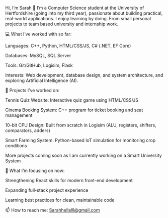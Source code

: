 Hi, I’m Sarah 👋
I’m a Computer Science student at the University of Hertfordshire (going into my third year), passionate about building practical, real-world applications.
I enjoy learning by doing. From small personal projects to team based university and internship work.

💻 What I’ve worked with so far:

Languages: C++, Python, HTML/CSS/JS, C# (.NET, EF Core)

Databases: MySQL, SQL Server

Tools: Git/GitHub, Logisim, Flask

Interests: Web development, database design, and system architecture, and exploring Artificial Intelligence (AI).

📌 Projects I’ve worked on:

Tennis Quiz Website: Interactive quiz game using HTML/CSS/JS

Cinema Booking System: C++ program for ticket booking and seat management

10-bit CPU Design: Built from scratch in Logisim (ALU, registers, shifters, comparators, adders)

Smart Farming System: Python-based IoT simulation for monitoring crop conditions

More projects coming soon as I am currently working on a Smart University System

🌱 What I’m focusing on now:

Strengthening React skills for modern front-end development

Expanding full-stack project experience

Learning best practices for clean, maintainable code

📫 How to reach me: Sarahhellalll@gmail.com
